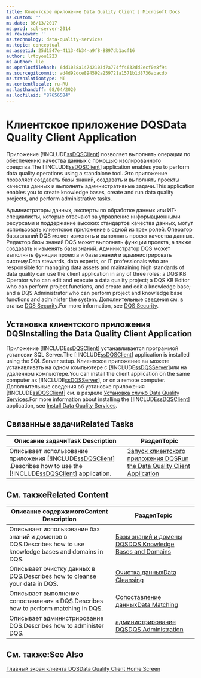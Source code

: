 ```yaml
---
title: Клиентское приложение Data Quality Client | Microsoft Docs
ms.custom: ''
ms.date: 06/13/2017
ms.prod: sql-server-2014
ms.reviewer: ''
ms.technology: data-quality-services
ms.topic: conceptual
ms.assetid: 25d1547e-4113-4b34-a9f8-8897db1acf16
author: lrtoyou1223
ms.author: lle
ms.openlocfilehash: 6dd1038a14742103d7a774ff4632dd2ecf0e8f94
ms.sourcegitcommit: ad4d92dce894592a259721a1571b1d8736abacdb
ms.translationtype: MT
ms.contentlocale: ru-RU
ms.lasthandoff: 08/04/2020
ms.locfileid: "87656584"
---
```

# <a name="data-quality-client-application"></a><span data-ttu-id="d5ea8-102">Клиентское приложение DQS</span><span class="sxs-lookup"><span data-stu-id="d5ea8-102">Data Quality Client Application</span></span>
  <span data-ttu-id="d5ea8-103">Приложение [!INCLUDE[ssDQSClient](../includes/ssdqsclient-md.md)] позволяет выполнять операции по обеспечению качества данных с помощью изолированного средства.</span><span class="sxs-lookup"><span data-stu-id="d5ea8-103">The [!INCLUDE[ssDQSClient](../includes/ssdqsclient-md.md)] application enables you to perform data quality operations using a standalone tool.</span></span> <span data-ttu-id="d5ea8-104">Это приложение позволяет создавать базы знаний, создавать и выполнять проекты качества данных и выполнять административные задачи.</span><span class="sxs-lookup"><span data-stu-id="d5ea8-104">This application enables you to create knowledge bases, create and run data quality projects, and perform administrative tasks.</span></span>  
  
 <span data-ttu-id="d5ea8-105">Администраторы данных, эксперты по обработке данных или ИТ-специалисты, которые отвечают за управление информационными ресурсами и поддержание высоких стандартов качества данных, могут использовать клиентское приложение в одной из трех ролей. Оператор базы знаний DQS может изменять и выполнять проект качества данных. Редактор базы знаний DQS может выполнять функции проекта, а также создавать и изменять базы знаний. Администратор DQS может выполнять функции проекта и базы знаний и администрировать систему.</span><span class="sxs-lookup"><span data-stu-id="d5ea8-105">Data stewards, data experts, or IT professionals who are responsible for managing data assets and maintaining high standards of data quality can use the client application in any of three roles: a DQS KB Operator who can edit and execute a data quality project; a DQS KB Editor who can perform project functions, and create and edit a knowledge base; and a DQS Administrator who can perform project and knowledge base functions and administer the system.</span></span> <span data-ttu-id="d5ea8-106">Дополнительные сведения см. в статье [DQS Security](../../2014/data-quality-services/dqs-security.md).</span><span class="sxs-lookup"><span data-stu-id="d5ea8-106">For more information, see [DQS Security](../../2014/data-quality-services/dqs-security.md).</span></span>  
  
## <a name="installing-the-data-quality-client-application"></a><span data-ttu-id="d5ea8-107">Установка клиентского приложения DQS</span><span class="sxs-lookup"><span data-stu-id="d5ea8-107">Installing the Data Quality Client Application</span></span>  
 <span data-ttu-id="d5ea8-108">Приложение [!INCLUDE[ssDQSClient](../includes/ssdqsclient-md.md)] устанавливается программой установки SQL Server.</span><span class="sxs-lookup"><span data-stu-id="d5ea8-108">The [!INCLUDE[ssDQSClient](../includes/ssdqsclient-md.md)] application is installed using the SQL Server setup.</span></span> <span data-ttu-id="d5ea8-109">Клиентское приложение вы можете устанавливать на одном компьютере с [!INCLUDE[ssDQSServer](../includes/ssdqsserver-md.md)]или на удаленном компьютере.</span><span class="sxs-lookup"><span data-stu-id="d5ea8-109">You can install the client application on the same computer as [!INCLUDE[ssDQSServer](../includes/ssdqsserver-md.md)], or on a remote computer.</span></span> <span data-ttu-id="d5ea8-110">Дополнительные сведения об установке приложения [!INCLUDE[ssDQSClient](../includes/ssdqsclient-md.md)] см. в разделе [Установка служб Data Quality Services](install-windows/install-data-quality-services.md).</span><span class="sxs-lookup"><span data-stu-id="d5ea8-110">For more information about installing the [!INCLUDE[ssDQSClient](../includes/ssdqsclient-md.md)] application, see [Install Data Quality Services](install-windows/install-data-quality-services.md).</span></span>  
  
## <a name="related-tasks"></a><span data-ttu-id="d5ea8-111">Связанные задачи</span><span class="sxs-lookup"><span data-stu-id="d5ea8-111">Related Tasks</span></span>  
  
|<span data-ttu-id="d5ea8-112">Описание задачи</span><span class="sxs-lookup"><span data-stu-id="d5ea8-112">Task Description</span></span>|<span data-ttu-id="d5ea8-113">Раздел</span><span class="sxs-lookup"><span data-stu-id="d5ea8-113">Topic</span></span>|  
|----------------------|-----------|  
|<span data-ttu-id="d5ea8-114">Описывает использование приложения [!INCLUDE[ssDQSClient](../includes/ssdqsclient-md.md)] .</span><span class="sxs-lookup"><span data-stu-id="d5ea8-114">Describes how to use the [!INCLUDE[ssDQSClient](../includes/ssdqsclient-md.md)] application.</span></span>|[<span data-ttu-id="d5ea8-115">Запуск клиентского приложения DQS</span><span class="sxs-lookup"><span data-stu-id="d5ea8-115">Run the Data Quality Client Application</span></span>](../../2014/data-quality-services/run-the-data-quality-client-application.md)|  
  
## <a name="related-content"></a><span data-ttu-id="d5ea8-116">См. также</span><span class="sxs-lookup"><span data-stu-id="d5ea8-116">Related Content</span></span>  
  
|<span data-ttu-id="d5ea8-117">Описание содержимого</span><span class="sxs-lookup"><span data-stu-id="d5ea8-117">Content Description</span></span>|<span data-ttu-id="d5ea8-118">Раздел</span><span class="sxs-lookup"><span data-stu-id="d5ea8-118">Topic</span></span>|  
|-------------------------|-----------|  
|<span data-ttu-id="d5ea8-119">Описывает использование баз знаний и доменов в DQS.</span><span class="sxs-lookup"><span data-stu-id="d5ea8-119">Describes how to use knowledge bases and domains in DQS.</span></span>|[<span data-ttu-id="d5ea8-120">Базы знаний и домены DQS</span><span class="sxs-lookup"><span data-stu-id="d5ea8-120">DQS Knowledge Bases and Domains</span></span>](../../2014/data-quality-services/dqs-knowledge-bases-and-domains.md)|  
|<span data-ttu-id="d5ea8-121">Описывает очистку данных в DQS.</span><span class="sxs-lookup"><span data-stu-id="d5ea8-121">Describes how to cleanse your data in DQS.</span></span>|[<span data-ttu-id="d5ea8-122">Очистка данных</span><span class="sxs-lookup"><span data-stu-id="d5ea8-122">Data Cleansing</span></span>](../../2014/data-quality-services/data-cleansing.md)|  
|<span data-ttu-id="d5ea8-123">Описывает выполнение сопоставления в DQS.</span><span class="sxs-lookup"><span data-stu-id="d5ea8-123">Describes how to perform matching in DQS.</span></span>|[<span data-ttu-id="d5ea8-124">Сопоставление данных</span><span class="sxs-lookup"><span data-stu-id="d5ea8-124">Data Matching</span></span>](../../2014/data-quality-services/data-matching.md)|  
|<span data-ttu-id="d5ea8-125">Описывает администрирование DQS.</span><span class="sxs-lookup"><span data-stu-id="d5ea8-125">Describes how to administer DQS.</span></span>|[<span data-ttu-id="d5ea8-126">администрирование DQS</span><span class="sxs-lookup"><span data-stu-id="d5ea8-126">DQS Administration</span></span>](../../2014/data-quality-services/dqs-administration.md)|  
  
## <a name="see-also"></a><span data-ttu-id="d5ea8-127">См. также:</span><span class="sxs-lookup"><span data-stu-id="d5ea8-127">See Also</span></span>  
 [<span data-ttu-id="d5ea8-128">Главный экран клиента DQS</span><span class="sxs-lookup"><span data-stu-id="d5ea8-128">Data Quality Client Home Screen</span></span>](../../2014/data-quality-services/data-quality-client-home-screen.md)  
  
  
